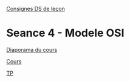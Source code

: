 <!-- 
<a href="">Diaporama du cours</a> 

<a href="">Cours</a> 

<a href="">TP</a> 

-->

<a href="https://docs.google.com/presentation/d/1mhtOdDisHOJOHbLrs_l4mvSOwo-uDayr8uTO9xn2ZTU/edit?usp=sharing&resourcekey=0-jbTHrac0Hq6ty-piHUyEEQ">Consignes DS de leçon</a>

# Seance 4 - Modele OSI
<a href="https://docs.google.com/presentation/d/1FlGc4gK4-jSwF_UQAkYFlyEUX0PWMo1F6Si8QlpSYHo/edit?usp=sharing&resourcekey=0--vxw1sPvLoAcVlu3t0Er_w">Diaporama du cours</a>

<a href="https://docs.google.com/document/d/1_fJmm5NSxZlncHMzGK9XdC7waRkfNYb4WNJNNKYs_wY/edit?usp=sharing">Cours</a>

<a href="https://drive.google.com/file/d/1DvsNobxRUajTCKv1gXu60CCkP2KITPOB/view?usp=sharing">TP</a>







